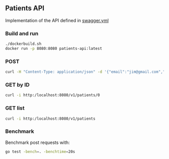 ## Patients API

Implementation of the API defined in [swagger.yml](swagger.yml)

### Build and run

```sh
./dockerbuild.sh
docker run -p 8080:8080 patients-api:latest
```


### POST

```sh
curl -H "Content-Type: application/json" -d '{"email":"jim@gmail.com","first_name":"jim","last_name":"jimmy","birthdate":"2000-01-01T00:00:00Z","sex":" Male"}' -X POST http://localhost:8080/v1/patients
```

### GET by ID

```sh
curl -i http:/localhost:8080/v1/patients/0
```

### GET list

```sh
curl -i http:/localhost:8080/v1/patients
```

### Benchmark

Benchmark post requests with:

```sh
go test -bench=. -benchtime=20s
```